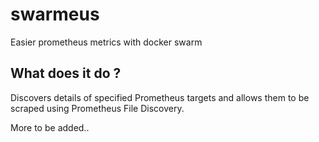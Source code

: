 # swarmeus
Easier prometheus metrics with docker swarm
## What does it do ?
Discovers details of specified Prometheus targets and allows them to be scraped using Prometheus File Discovery.

More to be added..
